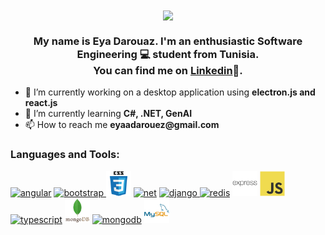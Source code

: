 <div align="center">
<img src="https://readme-typing-svg.demolab.com?font=Fira+Code&weight=500&size=30&pause=1000&color=2FA4D7&center=true&repeat=false&random=false&width=435&lines=Hi+there+!;Welcome+to+my+Github." align="center">
</div>
<h3 align="center">My name is Eya Darouaz. I'm an enthusiastic Software Engineering 💻 student from Tunisia.<br> You can find me on <a href="https://www.linkedin.com/in/eya-darouaz/">Linkedin</a>🔗.</h3>

<ul>
	<li>🔭 I’m currently working on a desktop application using <strong>electron.js and react.js</strong></li>
	<li>🌱 I’m currently learning <strong>C#, .NET, GenAI</strong></li>
	<li>📫 How to reach me <strong>eyaadarouez@gmail.com</strong></li>
</ul>

<h3 align="left">Languages and Tools:</h3>
<p align="left"> <a href="https://angular.io" target="_blank"><img src="https://angular.io/assets/images/logos/angular/angular.svg" alt="angular" width="40" height="40"/></a> <a href="https://getbootstrap.com" target="_blank"><img src="https://upload.wikimedia.org/wikipedia/commons/thumb/b/b2/Bootstrap_logo.svg/2560px-Bootstrap_logo.svg.png" alt="bootstrap" width="40" height="40"/></a><a href="https://www.w3schools.com/css/" target="_blank"> <img src="https://raw.githubusercontent.com/devicons/devicon/master/icons/css3/css3-original-wordmark.svg" alt="css3" width="40" height="40"/></a> <a href="https://dotnet.microsoft.com/" target="_blank"> <img src="https://upload.wikimedia.org/wikipedia/commons/7/7d/Microsoft_.NET_logo.svg" alt="net" width="40" height="40"/></a> <a href="https://www.djangoproject.com/" target="_blank"> <img src="https://1000logos.net/wp-content/uploads/2020/08/Django-Logo.png" alt="django" width="40" height="40"/></a><a href="https://redis.io" target="_blank"> <img src="https://dwglogo.com/wp-content/uploads/2017/12/1100px_Redis_Logo_01.png" alt="redis" width="40" height="40"/></a> <a href="https://expressjs.com" target="_blank"> <img src="https://raw.githubusercontent.com/devicons/devicon/master/icons/express/express-original-wordmark.svg" alt="express" width="40" height="40"/></a> <a href="https://developer.mozilla.org/en-US/docs/Web/JavaScript" target="_blank"><img src="https://raw.githubusercontent.com/devicons/devicon/master/icons/javascript/javascript-original.svg" alt="javascript" width="40" height="40"/></a> <a href="https://www.typescriptlang.org/" target="_blank"><img src="https://upload.wikimedia.org/wikipedia/commons/thumb/4/4c/Typescript_logo_2020.svg/2048px-Typescript_logo_2020.svg.png" alt="typescript" width="40" height="40"/></a> <a href="https://www.mongodb.com/" target="_blank"><img src="https://raw.githubusercontent.com/devicons/devicon/master/icons/mongodb/mongodb-original-wordmark.svg" alt="mongodb" width="40" height="40"/></a> <a href="https://nestjs.com/" target="_blank"><img src="https://docs.nestjs.com/assets/logo-small.svg" alt="mongodb" width="40" height="40"/></a> <a href="https://www.mysql.com/" target="_blank"> <img src="https://raw.githubusercontent.com/devicons/devicon/master/icons/mysql/mysql-original-wordmark.svg" alt="mysql" width="40" height="40"/> </a> </p>

